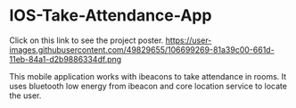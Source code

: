 # IOS-Take-Attendance-App

Click on this link to see the project poster.
https://user-images.githubusercontent.com/49829655/106699269-81a39c00-661d-11eb-84a1-d2b9886334df.png

This mobile application works with ibeacons to take attendance in rooms.
It uses bluetooth low energy from ibeacon and core location service to locate the user.
